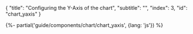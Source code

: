 <meta>
{
    "title": "Configuring the Y-Axis of the chart",
    "subtitle": "",
    "index": 3,
    "id": "chart_yaxis"
}
</meta>

{%- partial('guide/components/chart/chart_yaxis', {lang: 'js'}) %}
